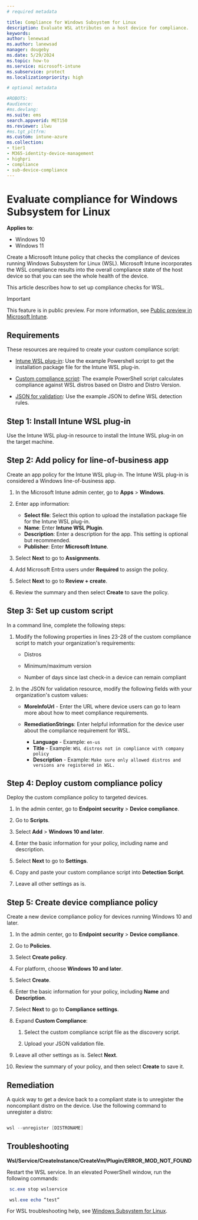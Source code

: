 ```yaml
---
# required metadata

title: Compliance for Windows Subsystem for Linux  
description: Evaluate WSL attributes on a host device for compliance. 
keywords:
author: lenewsad
ms.author: lanewsad
manager: dougeby
ms.date: 5/29/2024 
ms.topic: how-to
ms.service: microsoft-intune
ms.subservice: protect
ms.localizationpriority: high

# optional metadata

#ROBOTS:
#audience:
#ms.devlang:
ms.suite: ems
search.appverid: MET150
ms.reviewer: ilwu
#ms.tgt_pltfrm:
ms.custom: intune-azure
ms.collection:
- tier1
- M365-identity-device-management
- highpri
- compliance
- sub-device-compliance
---
```


# Evaluate compliance for Windows Subsystem for Linux   

**Applies to**: 
- Windows 10   
- Windows 11   

Create a Microsoft Intune policy that checks the compliance of devices running Windows Subsystem for Linux (WSL). Microsoft Intune incorporates the WSL compliance results into the overall compliance state of the host device so that you can see the whole health of the device.

This article describes how to set up compliance checks for WSL.  

> [!IMPORTANT]
> This feature is in public preview. For more information, see [Public preview in Microsoft Intune](../fundamentals/public-preview.md).   

## Requirements   

These resources are required to create your custom compliance script:   

- [Intune WSL plug-in](https://github.com/microsoft/shell-intune-samples/blob/master/Linux/WSL/IntuneWSLPluginInstaller/IntuneWSLPluginInstaller.msi): Use the example Powershell script to get the installation package file for the Intune WSL plug-in.    

- [Custom compliance script](https://github.com/microsoft/shell-intune-samples/blob/master/Linux/WSL/WSL%20Management%20Example/WSLDistroVersionCompliance.ps1): The example PowerShell script calculates compliance against WSL distros based on Distro and Distro Version.  

- [JSON for validation](https://github.com/microsoft/shell-intune-samples/blob/master/Linux/WSL/WSL%20Management%20Example/WSLDetectionRule.json): Use the example JSON to define WSL detection rules.  

## Step 1: Install Intune WSL plug-in    

Use the Intune WSL plug-in resource to install the Intune WSL plug-in on the target machine.   

## Step 2: Add policy for line-of-business app 

Create an app policy for the Intune WSL plug-in. The Intune WSL plug-in is considered a Windows line-of-business app. 

1. In the Microsoft Intune admin center, go to **Apps** > **Windows**.  

2. Enter app information:  
   - **Select file**: Select this option to upload the installation package file for the Intune WSL plug-in.  
   - **Name**: Enter **Intune WSL Plugin**.  
   - **Description**: Enter a description for the app. This setting is optional but recommended. 
   - **Publisher**: Enter **Microsoft Intune**.  

3. Select **Next** to go to **Assignments**.  

4. Add Microsoft Entra users under **Required** to assign the policy.  

5. Select **Next** to go to **Review + create**.  

6. Review the summary and then select **Create** to save the policy.  

## Step 3: Set up custom script  
In a command line, complete the following steps:  

1. Modify the following properties in lines 23-28 of the custom compliance script to match your organization's requirements:   

   - Distros    

   - Minimum/maximum version    

   - Number of days since last check-in a device can remain compliant  
  
1.  In the JSON for validation resource, modify the following fields with your organization's custom values: 

    - **MoreInfoUrl** - Enter the URL where device users can go to learn more about how to meet compliance requirements.  
 
    - **RemediationStrings**:  Enter helpful information for the device user about the compliance requirement for WSL. 
    
      - **Language** - Example: `en-us`  
      - **Title** - Example: `WSL distros not in compliance with company policy` 
      - **Description** - Example: `Make sure only allowed distros and versions are registered in WSL.` 

## Step 4: Deploy custom compliance policy  
 Deploy the custom compliance policy to targeted devices.  

 1. In the admin center, go to **Endpoint security** > **Device compliance**.  
 
 1. Go to **Scripts**.   
 
 1. Select **Add** > **Windows 10 and later**.  
 
 1. Enter the basic information for your policy, including name and description. 
 
 1. Select **Next** to go to **Settings**.    
 
 1. Copy and paste your custom compliance script into **Detection Script**. 
 
 1. Leave all other settings as is.  

## Step 5: Create device compliance policy  
Create a new device compliance policy for devices running Windows 10 and later. 

1. In the admin center, go to **Endpoint security** > **Device compliance**. 

1. Go to **Policies**.    

1. Select **Create policy**. 

1. For platform, choose **Windows 10 and later**.  

1. Select **Create**. 

1. Enter the basic information for your policy, including **Name** and **Description**. 

1. Select **Next** to go to **Compliance settings**.    

1. Expand **Custom Compliance**: 
  
   1. Select the custom compliance script file as the discovery script.    
  
   1. Upload your JSON validation file. 

1. Leave all other settings as is. Select **Next**. 

1. Review the summary of your policy, and then select **Create** to save it.  

## Remediation  

A quick way to get a device back to a compliant state is to unregister the noncompliant distro on the device. Use the following command to unregister a distro:     

```PowerShell  

wsl --unregister [DISTRONAME] 

```  
## Troubleshooting  

**Wsl/Service/CreateInstance/CreateVm/Plugin/ERROR_MOD_NOT_FOUND**

Restart the WSL service. In an elevated PowerShell window, run the following commands: 
 
```PowerShell  
 sc.exe stop wslservice 

 wsl.exe echo “test” 

```   

For WSL troubleshooting help, see [Windows Subsystem for Linux](/windows/wsl/troubleshooting).  
